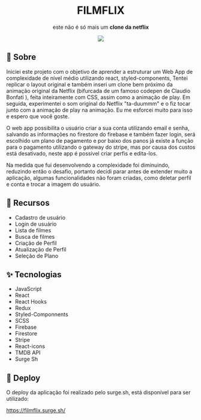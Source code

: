 <div align="center">
<h1>FILMFLIX</h1>
  <p> este não é só mais um <strong>clone da netflix</strong> </p>
 </div>
<div align="center">
  <img src="https://user-images.githubusercontent.com/80063365/156101769-1b113876-e767-463e-93bb-7a1a437b5912.jpg" />
</div>

## :dart: Sobre

<p>Iniciei este projeto com o objetivo de aprender a estruturar um Web App de complexidade de nível médio utilizando react, styled-components, Tentei replicar o layout original e também inseri um clone bem próximo da animação original da Netflix (bifurcada de um famoso codepen de Claudio Bonfati ), feita inteiramente com CSS, assim como a animação de play. Em seguida, experimentei o som original do Netflix "ta-duummm" e o fiz tocar junto com a animação de play na animação.
Eu me esforcei muito para isso e espero que você goste.</p>

<p>O web app possibilita o usuário criar a sua conta utilizando email e senha, salvando as informações no firestore do firebase e também fazer login, será escolhido um plano de pagamento e por baixo dos panos já existe a função para o pagamento utilizando o gateway do stripe, mas por causa dos custos está desativado, neste app é possivel criar perfis e edita-los.</p>
<p> Na medida que fui desenvolvendo a complexidade foi diminuindo, reduzindo então o desafio, portanto decidi parar antes de extender muito a aplicação, algumas funcionalidades não foram criadas, como deletar perfil e conta e trocar a imagem do usuário.</p>

## :tophat: Recursos
<ul>
  <li>Cadastro de usuário</li>
  <li>Login de usuário</li>
  <li>Lista de filmes</li>
  <li>Busca de filmes</li>
  <li>Criação de Perfil</li>
  <li>Atualização de Perfil</li>
  <li>Seleção de Plano</li>
 </ul>

## :sparkles: Tecnologias

<ul>
  <li>JavaScript</li>
    <li>React</li>
    <li>React Hooks</li>
    <li>Redux</li>
    <li>Styled-Componnents</li>
    <li>SCSS</li>
    <li>Firebase</li>
    <li>Firestore</li>
    <li>Stripe</li>
    <li>React-icons</li>
  <li>TMDB API</li>
  <li>Surge Sh</li>
</ul>

## :department_store: Deploy

<p>O deploy da aplicação foi realizado pelo surge.sh, está disponível para ser utilizado:</p>
<a href="https://filmflix.surge.sh/" target="_blank">https://filmflix.surge.sh/</a>
